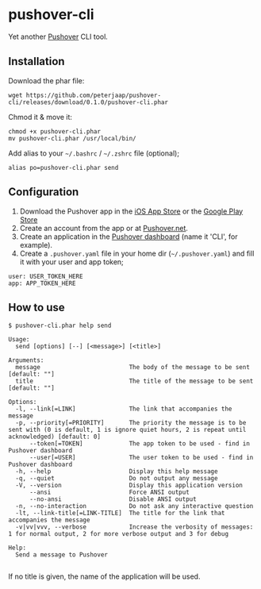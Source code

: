 # pushover-cli

Yet another [Pushover](https://www.pushover.net) CLI tool.

## Installation

Download the phar file:

```
wget https://github.com/peterjaap/pushover-cli/releases/download/0.1.0/pushover-cli.phar
```

Chmod it & move it:

```
chmod +x pushover-cli.phar
mv pushover-cli.phar /usr/local/bin/
```

Add alias to your `~/.bashrc` / `~/.zshrc` file (optional);

```
alias po=pushover-cli.phar send
```

## Configuration

1. Download the Pushover app in the [iOS App Store](https://itunes.apple.com/nl/app/pushover-notifications/id506088175?mt=8) or the [Google Play Store](https://play.google.com/store/apps/details?id=net.superblock.pushover&hl=nl)
1. Create an account from the app or at [Pushover.net](https://www.pushover.net).
1. Create an application in the [Pushover dashboard](https://pushover.net/apps/build) (name it 'CLI', for example).
1. Create a `.pushover.yaml` file in your home dir (`~/.pushover.yaml`) and fill it with your user and app token;

```
user: USER_TOKEN_HERE
app: APP_TOKEN_HERE
```

## How to use

```
$ pushover-cli.phar help send

Usage:
  send [options] [--] [<message>] [<title>]

Arguments:
  message                         The body of the message to be sent [default: ""]
  title                           The title of the message to be sent [default: ""]

Options:
  -l, --link[=LINK]               The link that accompanies the message
  -p, --priority[=PRIORITY]       The priority the message is to be sent with (0 is default, 1 is ignore quiet hours, 2 is repeat until acknowledged) [default: 0]
      --token[=TOKEN]             The app token to be used - find in Pushover dashboard
      --user[=USER]               The user token to be used - find in Pushover dashboard
  -h, --help                      Display this help message
  -q, --quiet                     Do not output any message
  -V, --version                   Display this application version
      --ansi                      Force ANSI output
      --no-ansi                   Disable ANSI output
  -n, --no-interaction            Do not ask any interactive question
  -lt, --link-title[=LINK-TITLE]  The title for the link that accompanies the message
  -v|vv|vvv, --verbose            Increase the verbosity of messages: 1 for normal output, 2 for more verbose output and 3 for debug

Help:
  Send a message to Pushover


```

If no title is given, the name of the application will be used.